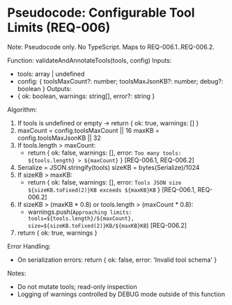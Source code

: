 # Pseudocode: Configurable Tool Limits (REQ-006)

Note: Pseudocode only. No TypeScript. Maps to REQ-006.1..REQ-006.2.

Function: validateAndAnnotateTools(tools, config)
Inputs:
- tools: array | undefined
- config: { toolsMaxCount?: number; toolsMaxJsonKB?: number; debug?: boolean }
Outputs:
- { ok: boolean, warnings: string[], error?: string }

Algorithm:
1) If tools is undefined or empty → return { ok: true, warnings: [] }
2) maxCount = config.toolsMaxCount || 16
   maxKB = config.toolsMaxJsonKB || 32
3) If tools.length > maxCount:
   - return { ok: false, warnings: [], error: `Too many tools: ${tools.length} > ${maxCount}` } [REQ-006.1, REQ-006.2]
4) Serialize = JSON.stringify(tools)
   sizeKB = bytes(Serialize)/1024
5) If sizeKB > maxKB:
   - return { ok: false, warnings: [], error: `Tools JSON size ${sizeKB.toFixed(2)}KB exceeds ${maxKB}KB` } [REQ-006.1, REQ-006.2]
6) If sizeKB > (maxKB * 0.8) or tools.length > (maxCount * 0.8):
   - warnings.push(`Approaching limits: tools=${tools.length}/${maxCount}, size=${sizeKB.toFixed(2)}KB/${maxKB}KB`) [REQ-006.2]
7) return { ok: true, warnings }

Error Handling:
- On serialization errors: return { ok: false, error: 'Invalid tool schema' }

Notes:
- Do not mutate tools; read-only inspection
- Logging of warnings controlled by DEBUG mode outside of this function

